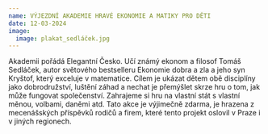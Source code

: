 ```yaml
---
name: VÝJEZDNÍ AKADEMIE HRAVÉ EKONOMIE A MATIKY PRO DĚTI
date: 12-03-2024
image:
  image: plakat_sedláček.jpg
---
```

Akademii pořádá Elegantní Česko.
Učí známý ekonom a filosof Tomáš Sedláček,
autor světového bestselleru Ekonomie
dobra a zla a jeho syn Kryštof, který exceluje
v matematice.
Cílem je ukázat dětem obě disciplíny jako
dobrodružství, luštění záhad a nechat je
přemýšlet skrze hru o tom, jak může fungovat
společenství. Zahrajeme si hru na vlastní stát
s vlastní měnou, volbami, daněmi atd.
Tato akce je výjimečně zdarma, je hrazena
z mecenášských příspěvků rodičů a firem,
které tento projekt oslovil v Praze i v jiných
regionech.